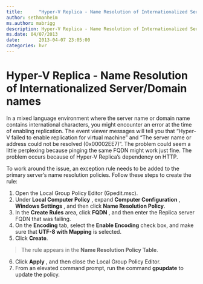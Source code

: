 ```yaml
---
title:      "Hyper-V Replica - Name Resolution of Internationalized Server/Domain names"
author: sethmanheim
ms.author: mabrigg
description: Hyper-V Replica - Name Resolution of Internationalized Server/Domain names
ms.date: 04/07/2013
date:       2013-04-07 23:05:00
categories: hvr
---
```

# Hyper-V Replica - Name Resolution of Internationalized Server/Domain names

In a mixed language environment where the server name or domain name contains international characters, you might encounter an error at the time of enabling replication. The event viewer messages will tell you that “Hyper-V failed to enable replication for virtual machine” and “The server name or address could not be resolved (0x00002EE7)”. The problem could seem a little perplexing because pinging the same FQDN might work just fine. The problem occurs because of Hyper-V Replica’s dependency on HTTP.

To work around the issue, an exception rule needs to be added to the primary server’s name resolution policies. Follow these steps to create the rule:

  1. Open the Local Group Policy Editor (Gpedit.msc).
  2. Under **Local Computer Policy** , expand **Computer Configuration** , **Windows Settings** , and then click **Name Resolution Policy**.
  3. In the **Create Rules** area, click **FQDN** , and then enter the Replica server FQDN that was failing.
  4. On the **Encoding** tab, select the **Enable Encoding** check box, and make sure that **UTF-8 with Mapping** is selected.
  5. Click **Create**. 

> The rule appears in the **Name Resolution Policy Table**.

  6. Click **Apply** , and then close the Local Group Policy Editor.
  7. From an elevated command prompt, run the command **gpupdate** to update the policy. 



<!-- [![Local Policy Group Editor 2](https://msdnshared.blob.core.windows.net/media/TNBlogsFS/prod.evol.blogs.technet.com/CommunityServer.Blogs.Components.WeblogFiles/00/00/00/50/45/metablogapi/0677.LocalPolicyGroupEditor2_thumb_32AE6ECF.png)](https://msdnshared.blob.core.windows.net/media/TNBlogsFS/prod.evol.blogs.technet.com/CommunityServer.Blogs.Components.WeblogFiles/00/00/00/50/45/metablogapi/5516.LocalPolicyGroupEditor2_6C9B210A.png) -->
